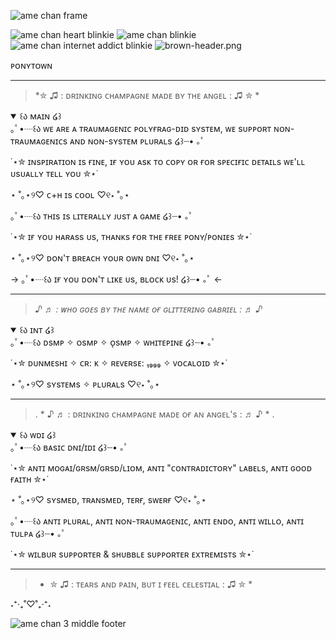 
![ame chan frame](https://i.postimg.cc/N0QnN5dY/amechan-frame.gif)

![ame chan heart blinkie](https://i.postimg.cc/NFZVbDzP/ame-chan-heart-blinkie.gif) ![ame chan blinkie](https://i.postimg.cc/KvBkH5mM/ame-chan-blinkie-small.gif) ![ame chan internet addict blinkie](https://i.postimg.cc/2jtPzjSF/amechan-internet-addict-blinkie.gif)
![brown-header.png](https://i.postimg.cc/vBHpmcnX/brown-header.png)


ᴘᴏɴʏᴛᴏᴡɴ

---
> *✮ ♫ : ᴅʀɪɴᴋɪɴɢ ᴄʜᴀᴍᴘᴀɢɴᴇ ᴍᴀᴅᴇ ʙʏ ᴛʜᴇ ᴀɴɢᴇʟ : ♫ ✮ *

<details open>
<summary>꒰ა ᴍᴀɪɴ ໒꒱</summary>
｡ﾟ•┈꒰ა ᴡᴇ ᴀʀᴇ ᴀ ᴛʀᴀᴜᴍᴀɢᴇɴɪᴄ ᴘᴏʟʏғʀᴀɢ-ᴅɪᴅ sʏsᴛᴇᴍ, ᴡᴇ sᴜᴘᴘᴏʀᴛ ɴᴏɴ-ᴛʀᴀᴜᴍᴀɢᴇɴɪᴄs ᴀɴᴅ ɴᴏɴ-sʏsᴛᴇᴍ ᴘʟᴜʀᴀʟs  ໒꒱┈•  ｡ﾟ
 
˙⋆✮ ɪɴsᴘɪʀᴀᴛɪᴏɴ ɪs ғɪɴᴇ, ɪғ ʏᴏᴜ ᴀsᴋ ᴛᴏ ᴄᴏᴘʏ ᴏʀ ғᴏʀ sᴘᴇᴄɪғɪᴄ ᴅᴇᴛᴀɪʟs ᴡᴇ'ʟʟ ᴜsᴜᴀʟʟʏ ᴛᴇʟʟ ʏᴏᴜ ✮⋆˙

⋆ ˚｡⋆୨♡ ᴄ+ʜ ɪs ᴄᴏᴏʟ ♡୧⋆ ˚｡⋆

｡ﾟ•┈꒰ა ᴛʜɪs ɪs ʟɪᴛᴇʀᴀʟʟʏ ᴊᴜsᴛ ᴀ ɢᴀᴍᴇ ໒꒱┈•  ｡ﾟ

˙⋆✮ ɪғ ʏᴏᴜ ʜᴀʀᴀss ᴜs, ᴛʜᴀɴᴋs ғᴏʀ ᴛʜᴇ ғʀᴇᴇ ᴘᴏɴʏ/ᴘᴏɴɪᴇs ✮⋆˙

⋆ ˚｡⋆୨♡ ᴅᴏɴ'ᴛ ʙʀᴇᴀᴄʜ ʏᴏᴜʀ ᴏᴡɴ ᴅɴɪ ♡୧⋆ ˚｡⋆

-> ｡ﾟ•┈꒰ა ɪғ ʏᴏᴜ ᴅᴏɴ'ᴛ ʟɪᴋᴇ ᴜs, ʙʟᴏᴄᴋ ᴜs!  ໒꒱┈•  ｡ﾟ <-
</details>

---
> *♪ ♬ : ᴡʜᴏ ɢᴏᴇs ʙʏ ᴛʜᴇ ɴᴀᴍᴇ ᴏғ ɢʟɪᴛᴛᴇʀɪɴɢ ɢᴀʙʀɪᴇʟ : ♬ ♪*

<details open>
<summary>꒰ა ɪɴᴛ ໒꒱</summary>
｡ﾟ•┈꒰ა ᴅsᴍᴘ ✧ ᴏsᴍᴘ ✧ ᴏ̨sᴍᴘ ✧ ᴡʜɪᴛᴇᴘɪɴᴇ  ໒꒱┈•  ｡ﾟ

˙⋆✮ ᴅᴜɴᴍᴇsʜɪ ✧ ᴄʀ: ᴋ ✧ ʀᴇᴠᴇʀsᴇ: ₁₉₉₉ ✧ ᴠᴏᴄᴀʟᴏɪᴅ ✮⋆˙

⋆ ˚｡⋆୨♡ sʏsᴛᴇᴍs ✧ ᴘʟᴜʀᴀʟs ♡୧⋆ ˚｡⋆
</details>

---
>  . * ♪ ♬ : ᴅʀɪɴᴋɪɴɢ ᴄʜᴀᴍᴘᴀɢɴᴇ ᴍᴀᴅᴇ ᴏғ ᴀɴ ᴀɴɢᴇʟ's : ♬ ♪ * .  

<details open>
<summary>꒰ა ᴡᴅɪ ໒꒱ </summary>
｡ﾟ•┈꒰ა ʙᴀsɪᴄ ᴅɴɪ/ɪᴅɪ  ໒꒱┈•  ｡ﾟ 

 ˙⋆✮ ᴀɴᴛɪ ᴍᴏɢᴀɪ/ɢʀsᴍ/ɢʀsᴅ/ʟɪᴏᴍ, ᴀɴᴛɪ "ᴄᴏɴᴛʀᴀᴅɪᴄᴛᴏʀʏ" ʟᴀʙᴇʟs, ᴀɴᴛɪ ɢᴏᴏᴅ ғᴀɪᴛʜ ✮⋆˙ 

⋆ ˚｡⋆୨♡ sʏsᴍᴇᴅ, ᴛʀᴀɴsᴍᴇᴅ, ᴛᴇʀғ, sᴡᴇʀғ ♡୧⋆ ˚｡⋆

｡ﾟ•┈꒰ა ᴀɴᴛɪ ᴘʟᴜʀᴀʟ, ᴀɴᴛɪ ɴᴏɴ-ᴛʀᴀᴜᴍᴀɢᴇɴɪᴄ, ᴀɴᴛɪ ᴇɴᴅᴏ, ᴀɴᴛɪ ᴡɪʟʟᴏ, ᴀɴᴛɪ ᴛᴜʟᴘᴀ  ໒꒱┈•  ｡ﾟ 

˙⋆✮ ᴡɪʟʙᴜʀ sᴜᴘᴘᴏʀᴛᴇʀ & sʜᴜʙʙʟᴇ sᴜᴘᴘᴏʀᴛᴇʀ ᴇxᴛʀᴇᴍɪsᴛs ✮⋆˙
</details>

---
> * ✮ ♫ : ᴛᴇᴀʀs ᴀɴᴅ ᴘᴀɪɴ, ʙᴜᴛ ɪ ғᴇᴇʟ ᴄᴇʟᴇsᴛɪᴀʟ : ♫ ✮ * 


 ˖⁺‧₊˚♡˚₊‧⁺˖ 


 ![ame chan 3 middle footer](https://i.postimg.cc/mgYqNQN8/amechan-3.png) 
